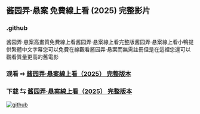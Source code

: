 ## 酱园弄·悬案 免費線上看 (2025) 完整影片

### .github

酱园弄·悬案高畫質免費線上看酱园弄·悬案線上看完整版酱园弄·悬案線上看小鴨提供繁體中文字幕您可以免費在線觀看酱园弄·悬案而無需註冊但是在這裡您還可以觀看質量更高的舊電影

### 观看 ➺ [酱园弄·悬案線上看（2͏0͏2͏5͏） 完整版本](https://watchinghd4kmovies.blogspot.com/2025/06/shes-got-no-name.html)

### 下载 ⇆ [酱园弄·悬案線上看（2͏0͏2͏5͏） 完整版本](https://watchinghd4kmovies.blogspot.com/2025/06/shes-got-no-name.html)

<a href="https://watchinghd4kmovies.blogspot.com/2025/06/shes-got-no-name.html" rel="nofollow"><img src="https://image.tmdb.org/t/p/w300_and_h450_bestv2/2C1yy7lPYAYvbtW8bDckGGdPhmt.jpg" alt="github" data-canonical-src="https://image.tmdb.org/t/p/w300_and_h450_bestv2/2C1yy7lPYAYvbtW8bDckGGdPhmt.jpg" style="max-width: 100%;"></a>
